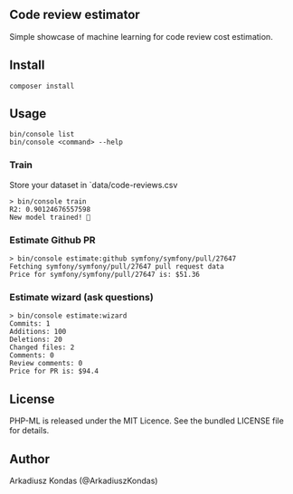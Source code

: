 ## Code review estimator

Simple showcase of machine learning for code review cost estimation.

## Install

```
composer install 
```

## Usage

```
bin/console list
bin/console <command> --help
```

### Train

Store your dataset in `data/code-reviews.csv
```
> bin/console train
R2: 0.90124676557598
New model trained! 🚀
```

### Estimate Github PR
```
> bin/console estimate:github symfony/symfony/pull/27647
Fetching symfony/symfony/pull/27647 pull request data
Price for symfony/symfony/pull/27647 is: $51.36
```

### Estimate wizard (ask questions)
```
> bin/console estimate:wizard 
Commits: 1
Additions: 100
Deletions: 20
Changed files: 2
Comments: 0
Review comments: 0
Price for PR is: $94.4
```


## License

PHP-ML is released under the MIT Licence. See the bundled LICENSE file for details.

## Author

Arkadiusz Kondas (@ArkadiuszKondas)
